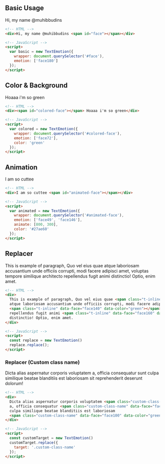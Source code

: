 ## Basic Usage

<div class="demo">Hi, my name @muhibbudins <span id="face"></span></div>

```html
<!-- HTML -->
<div>Hi, my name @muhibbudins <span id="face"></span></div>

<!-- JavaScript -->
<script>
  var basic = new TextEmotion({
    wrapper: document.querySelector('#face'),
    emotion: ['face180']
  });
</script>
```

## Color & Background

<div class="demo"><span id="colored-face"></span> Hoaaa i'm so green</div>

```html
<!-- HTML -->
<div><span id="colored-face"></span> Hoaaa i'm so green</div>

<!-- JavaScript -->
<script>
  var colored = new TextEmotion({
    wrapper: document.querySelector('#colored-face'),
    emotion: ['face72'],
    color: 'green'
  });
</script>
```

## Animation

<div class="demo">I am so cuttee <span id="animated-face"></span></div>

```html
<!-- HTML -->
<div>I am so cuttee <span id="animated-face"></span></div>

<!-- JavaScript -->
<script>
  var animated = new TextEmotion({
    wrapper: document.querySelector('#animated-face'),
    emotion: ['face49', 'face146'],
    animate: [800, 300],
    color: '#27ae60'
  });
</script>
```

## Replacer

<div class="demo">
  This is example of paragraph, Quo vel eius quae <span class="t-inline" data-face="face20"></span> atque laboriosam accusantium unde officiis corrupti, modi facere adipisci amet, voluptas tempore <span class="t-inline" data-face="face140" data-color="green"></span> similique architecto repellendus fugit animi <span class="t-inline" data-face="face160" data-color="#333333" data-background="#EFEFEF"></span> distinctio! Optio, enim amet.
</div>

```html
<!-- HTML -->
<div>
  This is example of paragraph, Quo vel eius quae <span class="t-inline" data-face="face20"></span>
  atque laboriosam accusantium unde officiis corrupti, modi facere adipisci amet, voluptas tempore
  <span class="t-inline" data-face="face140" data-color="green"></span> similique architecto
  repellendus fugit animi <span class="t-inline" data-face="face160" data-color="#333333" data-background="#EFEFEF"></span>
  distinctio! Optio, enim amet.
</div>

<!-- JavaScript -->
<script>
  const replace = new TextEmotion()
  replace.replace();
</script>
```

### Replacer (Custom class name)

<div class="demo">
  Dicta alias aspernatur corporis voluptatem <span class="custom-class-name" data-face="face25" data-color="blue"></span>
  a, officia consequatur <span class="custom-class-name" data-face="face122" data-color="red"></span> sunt
  culpa similique beatae blanditiis est laboriosam
  <span class="custom-class-name" data-face="face100" data-color="green"></span> sit reprehenderit deserunt dolorum!
</div>

```html
<!-- HTML -->
<div>
  Dicta alias aspernatur corporis voluptatem <span class="custom-class-name" data-face="face25" data-color="blue"></span>
  a, officia consequatur <span class="custom-class-name" data-face="face122" data-color="red"></span> sunt
  culpa similique beatae blanditiis est laboriosam
  <span class="custom-class-name" data-face="face100" data-color="green"></span> sit reprehenderit deserunt dolorum!
</div>

<!-- JavaScript -->
<script>
  const customTarget = new TextEmotion()
  customTarget.replace({
    target: '.custom-class-name'
  });
</script>
```

